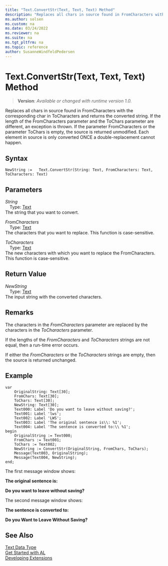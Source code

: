 ```yaml
---
title: "Text.ConvertStr(Text, Text, Text) Method"
description: "Replaces all chars in source found in FromCharacters with the corresponding char in ToCharacters and returns the converted string."
ms.author: solsen
ms.custom: na
ms.date: 03/24/2022
ms.reviewer: na
ms.suite: na
ms.tgt_pltfrm: na
ms.topic: reference
author: SusanneWindfeldPedersen
---
```

[//]: # (START>DO_NOT_EDIT)
[//]: # (IMPORTANT:Do not edit any of the content between here and the END>DO_NOT_EDIT.)
[//]: # (Any modifications should be made in the .xml files in the ModernDev repo.)
# Text.ConvertStr(Text, Text, Text) Method
> **Version**: _Available or changed with runtime version 1.0._

Replaces all chars in source found in FromCharacters with the corresponding char in ToCharacters and returns the converted string. If the length of the FromCharacters parameter and the ToChars parameter are different, an exception is thrown. If the parameter FromCharacters or the parameter ToChars is empty, the source is returned unmodified. Each element in source is only converted ONCE a double-replacement cannot happen.


## Syntax
```AL
NewString :=   Text.ConvertStr(String: Text, FromCharacters: Text, ToCharacters: Text)
```
## Parameters
*String*  
&emsp;Type: [Text](text-data-type.md)  
The string that you want to convert.
        

*FromCharacters*  
&emsp;Type: [Text](text-data-type.md)  
The characters that you want to replace. This function is case-sensitive.
        

*ToCharacters*  
&emsp;Type: [Text](text-data-type.md)  
The new characters with which you want to replace the FromCharacters. This function is case-sensitive.  


## Return Value
*NewString*  
&emsp;Type: [Text](text-data-type.md)  
The input string with the converted characters.


[//]: # (IMPORTANT: END>DO_NOT_EDIT)

## Remarks  
 The characters in the *FromCharacters* parameter are replaced by the characters in the *ToCharacters* parameter.  
  
 If the lengths of the *FromCharacters* and *ToCharacters* strings are not equal, then a run-time error occurs.  
  
 If either the *FromCharacters* or the *ToCharacters* strings are empty, then the source is returned unchanged.  
  
## Example  

```al
var
    OriginalString: Text[30];
    FromChars: Text[30];
    ToChars: Text[30];
    NewString: Text[30];
    Text000: Label 'Do you want to leave without saving?';
    Text001: Label 'lws';
    Text002: Label 'LWS';
    Text003: Label 'The original sentence is\\: %1';
    Text004: Label 'The sentence is converted to:\\ %1';
begin
    OriginalString := Text000;  
    FromChars := Text001;  
    ToChars := Text002;   
    NewString := ConvertStr(OriginalString, FromChars, ToChars);  
    Message(Text003, OriginalString);  
    Message(Text004, NewString);  
end;
```  
  
 The first message window shows:  
  
 **The original sentence is:**  
  
 **Do you want to leave without saving?**  
  
 The second message window shows:  
  
 **The sentence is converted to:**  
  
 **Do you Want to Leave Without Saving?**  
  

## See Also
[Text Data Type](text-data-type.md)  
[Get Started with AL](../../devenv-get-started.md)  
[Developing Extensions](../../devenv-dev-overview.md)